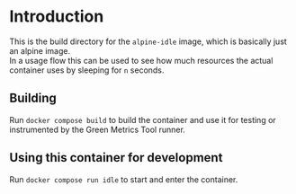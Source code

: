 # Introduction

This is the build directory for the `alpine-idle` image, which is basically just an alpine image.  
In a usage flow this can be used to see how much resources the actual container uses by sleeping for `n` seconds.

## Building

Run `docker compose build` to build the container and use it for testing or
instrumented by the Green Metrics Tool runner.

## Using this container for development

Run `docker compose run idle` to start and enter the container.
